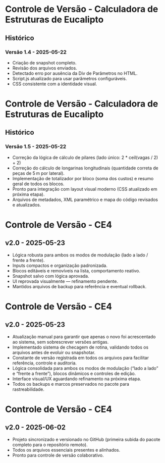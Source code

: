 # Controle de Versão - Calculadora de Estruturas de Eucalipto

## Histórico

### Versão 1.4 - 2025-05-22
- Criação de snapshot completo.
- Revisão dos arquivos enviados.
- Detectado erro por ausência da Div de Parâmetros no HTML.
- Script.js atualizado para usar parâmetros configuráveis.
- CSS consistente com a identidade visual.

# Controle de Versão - Calculadora de Estruturas de Eucalipto

## Histórico

### Versão 1.5 - 2025-05-22
- Correção da lógica de cálculo de pilares (lado único: 2 * ceil(vagas / 2) + 2)
- Correção do cálculo de longarinas longitudinais (quantidade correta de peças de 5 m por lateral).
- Implementação de totalizador por bloco (soma dos custos) e resumo geral de todos os blocos.
- Pronto para integração com layout visual moderno (CSS atualizado em próxima etapa).
- Arquivos de metadados, XML paramétrico e mapa do código revisados e atualizados.

# Controle de Versão - CE4

## v2.0 - 2025-05-23
- Lógica robusta para ambos os modos de modulação (lado a lado / frente a frente).
- Inputs compactos e organização padronizada.
- Blocos editáveis e removíveis na lista, comportamento reativo.
- Snapshot salvo com lógica aprovada.
- UI reprovada visualmente — refinamento pendente.
- Mantidos arquivos de backup para referência e eventual rollback.


# Controle de Versão - CE4

## v2.0 - 2025-05-23
- Atualização manual para garantir que apenas o novo foi acrescentado ao sistema, sem sobrescrever versões antigas.
- Implementado sistema de checagem de rotina, validando todos os arquivos antes de evoluir ou snapshotar.
- Constante de versão registrada em todos os arquivos para facilitar referência, controle e auditoria.
- Lógica consolidada para ambos os modos de modulação (“lado a lado” e “frente a frente”), blocos dinâmicos e controles de edição.
- Interface visual/UX aguardando refinamento na próxima etapa.
- Todos os backups e marcos preservados no pacote para rastreabilidade.

# Controle de Versão - CE4

## v2.0 - 2025-06-02
- Projeto sincronizado e versionado no GitHub (primeira subida do pacote completo para o repositório remoto).
- Todos os arquivos essenciais presentes e alinhados.
- Pronto para controle de versão colaborativo.
